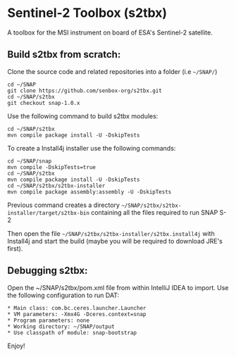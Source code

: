 Sentinel-2 Toolbox (s2tbx)
==========================

A toolbox for the MSI instrument on board of ESA's Sentinel-2 satellite.

## Build s2tbx from scratch: ##

Clone the source code and related repositories into a folder (i.e `~/SNAP/`)

    cd ~/SNAP
	git clone https://github.com/senbox-org/s2tbx.git
	cd ~/SNAP/s2tbx
	git checkout snap-1.0.x
	
Use the following command to build s2tbx modules:

    cd ~/SNAP/s2tbx
	mvn compile package install -U -DskipTests

To create a Install4j installer use the following commands:

    cd ~/SNAP/snap
    mvn compile -DskipTests=true
    cd ~/SNAP/s2tbx
    mvn compile package install -U -DskipTests
    cd ~/SNAP/s2tbx/s2tbx-installer
	mvn compile package assembly:assembly -U -DskipTests

Previous command creates a directory `~/SNAP/s2tbx/s2tbx-installer/target/s2tbx-bin` containing all the files required to run SNAP S-2

Then open the file `~/SNAP/s2tbx/s2tbx-installer/s2tbx.install4j` with Install4j and start the build (maybe you will be required to download JRE's first).

## Debugging s2tbx: ##

Open the ~/SNAP/s2tbx/pom.xml file from within IntelliJ IDEA to import.
Use the following configuration to run DAT:

    * Main class: com.bc.ceres.launcher.Launcher
    * VM parameters: -Xmx4G -Dceres.context=snap
    * Program parameters: none
    * Working directory: ~/SNAP/output
    * Use classpath of module: snap-bootstrap

Enjoy!